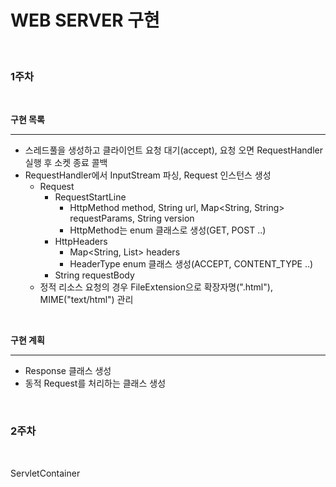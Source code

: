 # WEB SERVER 구현

<br>

### 1주차

<br>

**구현 목록**

---

- 스레드풀을 생성하고 클라이언트 요청 대기(accept), 요청 오면 RequestHandler 실행 후 소켓 종료 콜백  
- RequestHandler에서 InputStream 파싱, Request 인스턴스 생성  
  - Request  
    - RequestStartLine  
      - HttpMethod method, String url, Map<String, String> requestParams, String version  
      - HttpMethod는 enum 클래스로 생성(GET, POST ..)  
    - HttpHeaders  
      - Map<String, List<String>> headers  
      - HeaderType enum 클래스 생성(ACCEPT, CONTENT_TYPE ..)  
    - String requestBody  
  - 정적 리소스 요청의 경우 FileExtension으로 확장자명(".html"), MIME("text/html") 관리  

<br>

**구현 계획**

---

- Response 클래스 생성  
- 동적 Request를 처리하는 클래스 생성  


<br>

### 2주차

<br>

ServletContainer

